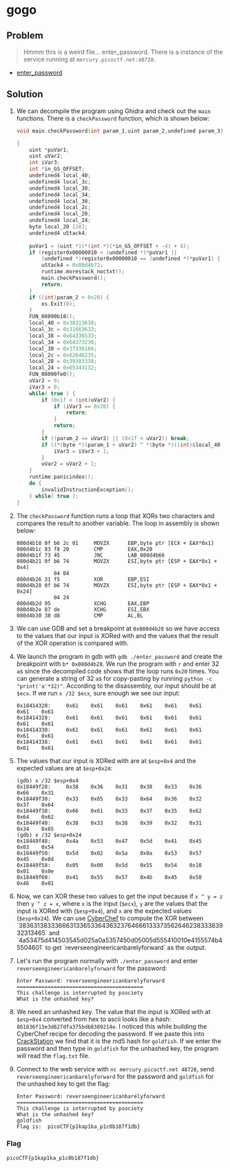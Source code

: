 # gogo

## Problem

> Hmmm this is a weird file... enter_password. There is a instance of the service running at `mercury.picoctf.net:48728`.

* [enter_password](./enter_password)

## Solution

1. We can decompile the program using Ghidra and check out the `main` functions. There is a `checkPassword` function, which is shown below:

    ```c++
    void main.checkPassword(int param_1,uint param_2,undefined param_3)

    {
        uint *puVar1;
        uint uVar2;
        int iVar3;
        int *in_GS_OFFSET;
        undefined4 local_40;
        undefined4 local_3c;
        undefined4 local_38;
        undefined4 local_34;
        undefined4 local_30;
        undefined4 local_2c;
        undefined4 local_28;
        undefined4 local_24;
        byte local_20 [28];
        undefined4 uStack4;
        
        puVar1 = (uint *)(*(int *)(*in_GS_OFFSET + -4) + 8);
        if (register0x00000010 < (undefined *)*puVar1 ||
            (undefined *)register0x00000010 == (undefined *)*puVar1) {
            uStack4 = 0x80d4b72;
            runtime.morestack_noctxt();
            main.checkPassword();
            return;
        }
        if ((int)param_2 < 0x20) {
            os.Exit(0);
        }
        FUN_08090b18();
        local_40 = 0x38313638;
        local_3c = 0x31663633;
        local_38 = 0x64336533;
        local_34 = 0x64373236;
        local_30 = 0x37336166;
        local_2c = 0x62646235;
        local_28 = 0x39383338;
        local_24 = 0x65343132;
        FUN_08090fe0();
        uVar2 = 0;
        iVar3 = 0;
        while( true ) {
            if (0x1f < (int)uVar2) {
                if (iVar3 == 0x20) {
                    return;
                }
                return;
            }
            if ((param_2 <= uVar2) || (0x1f < uVar2)) break;
            if ((*(byte *)(param_1 + uVar2) ^ *(byte *)((int)&local_40 + uVar2)) == local_20[uVar2]) {
                iVar3 = iVar3 + 1;
            }
            uVar2 = uVar2 + 1;
        }
        runtime.panicindex();
        do {
            invalidInstructionException();
        } while( true );
    }
    ```

2. The `checkPassword` function runs a loop that XORs two characters and compares the result to another variable. The loop in assembly is shown below:

    ```assembly
    080d4b18 0f b6 2c 01     MOVZX      EBP,byte ptr [ECX + EAX*0x1]
    080d4b1c 83 f8 20        CMP        EAX,0x20
    080d4b1f 73 45           JNC        LAB_080d4b66
    080d4b21 0f b6 74        MOVZX      ESI,byte ptr [ESP + EAX*0x1 + 0x4]
                04 04
    080d4b26 31 f5           XOR        EBP,ESI
    080d4b28 0f b6 74        MOVZX      ESI,byte ptr [ESP + EAX*0x1 + 0x24]
                04 24
    080d4b2d 95              XCHG       EAX,EBP
    080d4b2e 87 de           XCHG       ESI,EBX
    080d4b30 38 d8           CMP        AL,BL
    ```

3. We can use GDB and set a breakpoint at `0x080d4b28` so we have access to the values that our input is XORed with and the values that the result of the XOR operation is compared with.

4. We launch the program in gdb with `gdb ./enter_password` and create the breakpoint with `b* 0x080d4b28`. We run the program with `r` and enter 32 `a`s since the decompiled code shows that the loop runs `0x20` times. You can generate a string of 32 `a`s for copy-pasting by running `python -c "print('a'*32)"`. According to the disassembly, our input should be at `$ecx`. If we run `x /32 $ecx`, sure enough we see our input:

    ```
    0x18414320:     0x61    0x61    0x61    0x61    0x61    0x61    0x61    0x61
    0x18414328:     0x61    0x61    0x61    0x61    0x61    0x61    0x61    0x61
    0x18414330:     0x61    0x61    0x61    0x61    0x61    0x61    0x61    0x61
    0x18414338:     0x61    0x61    0x61    0x61    0x61    0x61    0x61    0x61
    ```

5. The values that our input is XORed with are at `$esp+0x4` and the expected values are at `$esp+0x24`:

    ```
    (gdb) x /32 $esp+0x4
    0x18449f28:     0x38    0x36    0x31    0x38    0x33    0x36    0x66    0x31
    0x18449f30:     0x33    0x65    0x33    0x64    0x36    0x32    0x37    0x64
    0x18449f38:     0x66    0x61    0x33    0x37    0x35    0x62    0x64    0x62
    0x18449f40:     0x38    0x33    0x38    0x39    0x32    0x31    0x34    0x65
    (gdb) x /32 $esp+0x24
    0x18449f48:     0x4a    0x53    0x47    0x5d    0x41    0x45    0x03    0x54
    0x18449f50:     0x5d    0x02    0x5a    0x0a    0x53    0x57    0x45    0x0d
    0x18449f58:     0x05    0x00    0x5d    0x55    0x54    0x10    0x01    0x0e
    0x18449f60:     0x41    0x55    0x57    0x4b    0x45    0x50    0x46    0x01
    ```

6. Now, we can XOR these two values to get the input because if `x ^ y = z` then `y ^ z = x`,  where `x` is the input (`$ecx`), `y` are the values that the input is XORed with (`$esp+0x4`), and `x` are the expected values (`$esp+0x24`). We can use [CyberChef](https://gchq.github.io/CyberChef/#recipe=From_Hex('None')XOR(%7B'option':'Hex','string':'4a53475d414503545d025a0a5357450d05005d555410010e4155574b45504601'%7D,'Standard',true)&input=MzgzNjMxMzgzMzM2NjYzMTMzNjUzMzY0MzYzMjM3NjQ2NjYxMzMzNzM1NjI2NDYyMzgzMzM4MzkzMjMxMzQ2NQ) to compute the XOR between `3836313833366631336533643632376466613337356264623833383932313465` and `4a53475d414503545d025a0a5357450d05005d555410010e4155574b45504601` to get `reverseengineericanbarelyforward` as the output.

7. Let's run the program normally with `./enter_password` and enter `reverseengineericanbarelyforward` for the password:

    ```
    Enter Password: reverseengineericanbarelyforward
    =========================================
    This challenge is interrupted by psociety
    What is the unhashed key?
    ```

8. We need an unhashed key. The value that the input is XORed with at `$esp+0x4` converted from hex to ascii looks like a hash: `861836f13e3d627dfa375bdb8389214e`. I noticed this while building the CyberChef recipe for decoding the password. If we paste this into [CrackStation](https://crackstation.net/) we find that it is the md5 hash for `goldfish`. If we enter the password and then type in `goldfish` for the unhashed key, the program will read the `flag.txt` file.

9. Connect to the web service with `nc mercury.picoctf.net 48728`, send `reverseengineericanbarelyforward` for the password and `goldfish` for the unhashed key to get the flag:

    ```
    Enter Password: reverseengineericanbarelyforward
    =========================================
    This challenge is interrupted by psociety
    What is the unhashed key?
    goldfish
    Flag is:  picoCTF{p1kap1ka_p1c0b187f1db}
    ```

### Flag

`picoCTF{p1kap1ka_p1c0b187f1db}`
